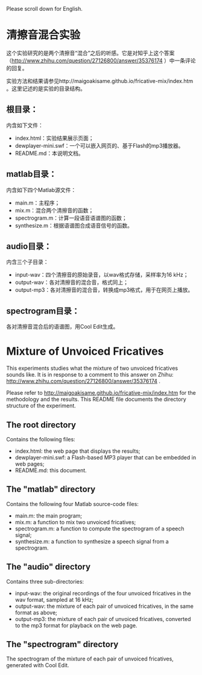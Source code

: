 Please scroll down for English.

# 清擦音混合实验

这个实验研究的是两个清擦音“混合”之后的听感。它是对知乎上这个答案（http://www.zhihu.com/question/27126800/answer/35376174 ）中一条评论的回复。

实验方法和结果请参见http://maigoakisame.github.io/fricative-mix/index.htm 。这里记述的是实验的目录结构。

## 根目录：

内含如下文件：
* index.html：实验结果展示页面；
* dewplayer-mini.swf：一个可以嵌入网页的、基于Flash的mp3播放器。
* README.md：本说明文档。

## matlab目录：

内含如下四个Matlab源文件：
* main.m：主程序；
* mix.m：混合两个清擦音的函数；
* spectrogram.m：计算一段语音语谱图的函数；
* synthesize.m：根据语谱图合成语音信号的函数。

## audio目录：

内含三个子目录：
* input-wav：四个清擦音的原始录音，以wav格式存储，采样率为16 kHz；
* output-wav：各对清擦音的混合音，格式同上；
* output-mp3：各对清擦音的混合音，转换成mp3格式，用于在网页上播放。

## spectrogram目录：

各对清擦音混合后的语谱图，用Cool Edit生成。

# Mixture of Unvoiced Fricatives

This experiments studies what the mixture of two unvoiced fricatives sounds like. It is in response to a comment to this answer on Zhihu: http://www.zhihu.com/question/27126800/answer/35376174 .

Please refer to http://maigoakisame.github.io/fricative-mix/index.htm for the methodology and the results. This README file documents the directory structure of the experiment.

## The root directory

Contains the following files:
* index.html: the web page that displays the results;
* dewplayer-mini.swf: a Flash-based MP3 player that can be embedded in web pages;
* README.md: this document.

## The "matlab" directory

Contains the following four Matlab source-code files:
* main.m: the main program;
* mix.m: a function to mix two unvoiced fricatives;
* spectrogram.m: a function to compute the spectrogram of a speech signal;
* synthesize.m: a function to synthesize a speech signal from a spectrogram.

## The "audio" directory

Contains three sub-directories:
* input-wav: the original recordings of the four unvoiced fricatives in the wav format, sampled at 16 kHz;
* output-wav: the mixture of each pair of unvoiced fricatives, in the same format as above;
* output-mp3: the mixture of each pair of unvoiced fricatives, converted to the mp3 format for playback on the web page.

## The "spectrogram" directory

The spectrogram of the mixture of each pair of unvoiced fricatives, generated with Cool Edit.
